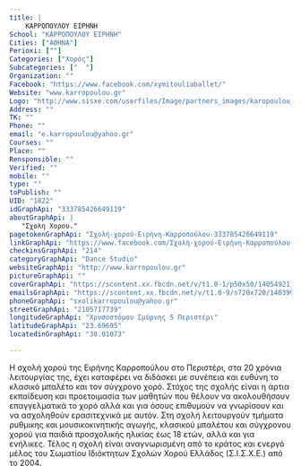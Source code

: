 ```yaml
---
title: |
    ΚΑΡΡΟΠΟΥΛΟΥ ΕΙΡΗΝΗ
School: "ΚΑΡΡΟΠΟΥΛΟΥ ΕΙΡΗΝΗ"
Cities: ["ΑΘΗΝΑ"]
Perioxi: [""]
Categories: ["Χορός"]
Subcategories: ["  "]
Organization: ""
Facebook: "https://www.facebook.com/xymitouliaballet/"
Website: "www.karropoulou.gr"
Logo: "http://www.sisxe.com/userfiles/Image/partners_images/karopoulou_eirini.jpg"
Address: ""
TK: ""
Phone: ""
email: "e.karropoulou@yahoo.gr"
Courses: ""
Place: ""
Rensponsible: ""
Verified: ""
mobile: ""
type: ""
toPublish: ""
UID: "1822"
idGraphApi: "333785426649119"
aboutGraphApi: | 
   "Σχολη Χορου."
pagetokenGraphApi: "Σχολή-χορού-Ειρήνη-Καρροπούλου-333785426649119"
linkGraphApi: "https://www.facebook.com/Σχολή-χορού-Ειρήνη-Καρροπούλου-333785426649119/"
checkinsGraphApi: "214"
categoryGraphApi: "Dance Studio"
websiteGraphApi: "http://www.karropoulou.gr"
pictureGraphApi: ""
coverGraphApi: "https://scontent.xx.fbcdn.net/v/t1.0-1/p50x50/14054921_1380245978669720_1890080808056614012_n.jpg?oh=0b6b0a3c9c9f19f39cc8688ad84823d4&amp;oe=5B05D3A9"
emailsGraphApi: "https://scontent.xx.fbcdn.net/v/t1.0-9/s720x720/14039912_1380244948669823_2557318085368340714_n.jpg?oh=383b501fc75ba547336e5cdf60a79871&amp;oe=5B406627"
phoneGraphApi: "sxolikarropoulou@yahoo.gr"
streetGraphApi: "2105717739"
longitudeGraphApi: "Χρυσοστόμου Σμύρνης 5 Περιστέρι"
latitudeGraphApi: "23.69695"
locatedinGraphApi: "38.01073"

---
```


Η σχολή χορού της Ειρήνης Καρροπούλου στο Περιστέρι, στα 20 χρόνια λειτουργίας της, έχει καταφέρει να διδάσκει με συνέπεια και ευθύνη το κλασικό μπαλέτο και τον σύγχρονο χορό. Στόχος της σχολής είναι η άρτια εκπαίδευση και προετοιμασία των μαθητών που θέλουν να ακολουθήσουν επαγγελματικά το χορό αλλά και για όσους επιθυμούν να γνωρίσουν και να ασχοληθούν ερασιτεχνικά με αυτόν. Στη σχολή λειτουργούν τμήματα ρυθμικης και μουσικοκινητικής αγωγής, κλασικού μπαλέτου και σύγχρονου χορού για παιδιά προσχολικής ηλικίας έως 18 ετών, αλλά και για ενήλικες. Τέλος η σχολή είναι αναγνωρισμένη από το κράτος και ενεργό μέλος του Σωματίου Ιδιόκτητων Σχολών Χορού Ελλάδος (Σ.Ι.Σ.Χ.Ε.) από το 2004.

